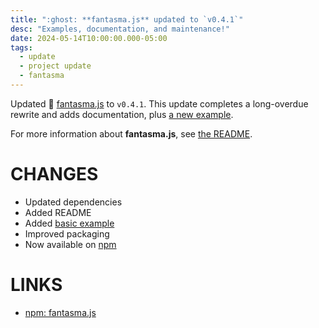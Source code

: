 ```yaml
---
title: ":ghost: **fantasma.js** updated to `v0.4.1`"
desc: "Examples, documentation, and maintenance!"
date: 2024-05-14T10:00:00.000-05:00
tags:
  - update
  - project update
  - fantasma
---
```


Updated :ghost: [fantasma.js][repo] to `v0.4.1`. This update completes a long-overdue rewrite and adds documentation, plus [a new example][example].

For more information about **fantasma.js**, see [the README][readme].

# CHANGES

* Updated dependencies
* Added README
* Added [basic example][example]
* Improved packaging
* Now available on [npm][npm]

# LINKS

* [npm: fantasma.js][npm]

[repo]:https://github.com/0E9B061F/fantasma.js
[readme]:https://github.com/0E9B061F/fantasma.js#readme
[npm]:https://www.npmjs.com/package/fantasma.js
[example]:/gallery/fantasma-basic-example/